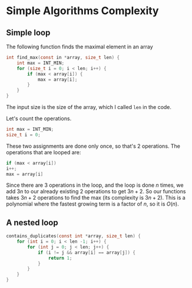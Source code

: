 # Simple Algorithms Complexity

## Simple loop

The following function finds the maximal element in an array

```c
int find_max(const in *array, size_t len) {
	int max = INT_MIN;
	for (size_t i = 0; i < len; i++) {
		if (max < array[i]) {
			max = array[i];
		}
	}
}
```

The input size is the size of the array, which I called `len` in the code.

Let's count the operations.

```c
int max = INT_MIN;
size_t i = 0;
```

These two assignments are done only once, so that's 2 operations.  The operations that are looped are:

```c
if (max < array[i])
i++;
max = array[i]
```

Since there are 3 operations in the loop, and the loop is done $n$ times, we add $3n$ to our already existing 2 operations to get $3n+2$. So our functions takes $3n+2$ operations to find the max (its complexity is $3n+2$). This is a polynomial where the fastest growing term is a factor of $n$, so it is $O(n)$. 

## A nested loop

```c
contains_duplicates(const int *array, size_t len) {
	for (int i = 0; i < len -1; i++) {
		for (int j = 0; j < len; j++) {
			if (i != j && array[i] == array[j]) {
				return 1;
			}
		}
	}
}
```

